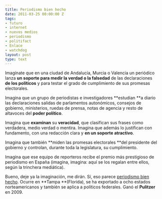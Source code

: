 ```yaml
---
title: Periodismo bien hecho
date: 2011-03-25 00:00:00 Z
tags:
- futuro
- internet
- nuevos medios
- periodismo
- politifact
- Enlace
- watchdog
layout: post
type: text
---
```


Imagínate que en una ciudad de Andalucía, Murcia o Valencia un periódico lanza **un soporte para medir la verdad o la falsedad** de las declaraciones **de los políticos** y para testar el grado de cumplimiento de sus promesas electorales.

Imagina que un grupo de periodistas e investigadores **estudian **a diario las declaraciones salidas de parlamentos autonómicos, consejos de gobierno, ministerios, ruedas de prensa, notas de agencia y resto de altavoces del **poder político**.

Imagina que **examinan** su **veracidad**, que clasifican sus frases como verdadera, medio verdad o mentira. Imagina que además lo justifican con fundamento, con una redacción clara y **en un soporte atractivo**.

Imagina que también **miden las promesas electorales **del presidente del gobierno y controlan, durante toda la legislatura, su cumplimiento.

Imagina que ese equipo de reporteros recibe el premio más prestigioso de periodismo en España (imagina, imagina: aquí se los regalan entre ellos, según la trinchera mediática).

Bueno, deje ya la imaginación, me dirán. Sí, eso parece [periodismo bien hecho](http://politifact.com/truth-o-meter/ "Politifact"). Ocurre en **Tampa **(Florida), se ha exportado a ocho estados norteamericanos y también se aplica a políticos federales. Ganó el **Pulitzer** en 2009.